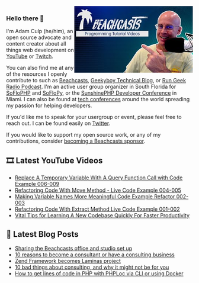 <img src="https://github.com/adamculp/adamculp/blob/master/mqdefault.jpg" align="right">

### Hello there 👋

I'm Adam Culp (he/him), an open source advocate and content creator about all things web development on [YouTube](https://youtube.com/c/beachcasts) or [Twitch](https://twitch.tv/beachcasts).

You can also find me at any of the resources I openly contribute to such as [Beachcasts](https://beachcasts.com), [Geekyboy Technical Blog](https://geekyboy.com), or [Run Geek Radio Podcast](https://rungeekradio.com). I'm an active user group organizer in South Florida for [SoFloPHP](https://soflophp.org) and [SoFloPy](https://soflopy.org), or the [SunshinePHP Developer Conference](https://sunshinephp.com) in Miami. I can also be found at [tech conferences](https://www.youtube.com/playlist?list=PLsiNQQ5_UdTtsIA0ayykwTLddkqvEwnpX) around the world spreading my passion for helping developers.

If you'd like me to speak for your usergroup or event, please feel free to reach out. I can be found easily on [Twitter](https://twitter.com/adamculp).

If you would like to support my open source work, or any of my contributions, consider [becoming a Beachcasts sponsor](https://github.com/sponsors/Beachcasts).

## 🎞️ Latest YouTube Videos
<!-- YOUTUBE-VIDEOS-LIST:START -->
- [Replace A Temporary Variable With A Query Function Call with Code Example 006-009](https://www.youtube.com/watch?v=BV4yjt33pJ0)
- [Refactoring Code With Move Method - Live Code Example 004-005](https://www.youtube.com/watch?v=KCVHVuWkihk)
- [Making Variable Names More Meaningful Code Example Refactor 002-003](https://www.youtube.com/watch?v=_GbB73VPRfY)
- [Refactoring Code With Extract Method Live Code Example 001-002](https://www.youtube.com/watch?v=mtBrzU13Yqc)
- [Vital Tips for Learning A New Codebase Quickly For Faster Productivity](https://www.youtube.com/watch?v=3A41JaqKj8Q)
<!-- YOUTUBE-VIDEOS-LIST:END -->

## 📰 Latest Blog Posts
<!-- BLOG-POST-LIST:START -->
- [Sharing the Beachcasts office and studio set up](https://geekyboy.com/archives/1486)
- [10 reasons to become a consultant or have a consulting business](https://geekyboy.com/archives/1454)
- [Zend Framework becomes Laminas project](https://geekyboy.com/archives/1440)
- [10 bad things about consulting, and why it might not be for you](https://geekyboy.com/archives/1432)
- [How to get lines of code in PHP with PHPLoc via CLI or using Docker](https://geekyboy.com/archives/1427)
<!-- BLOG-POST-LIST:END -->


<!--
**adamculp/adamculp** is a ✨ _special_ ✨ repository because its `README.md` (this file) appears on your GitHub profile.

Here are some ideas to get you started:

- 🔭 I’m currently working on ...
- 🌱 I’m currently learning ...
- 👯 I’m looking to collaborate on ...
- 🤔 I’m looking for help with ...
- 💬 Ask me about ...
- 📫 How to reach me: ...
- 😄 Pronouns: ...
- ⚡ Fun fact: ...
-->

